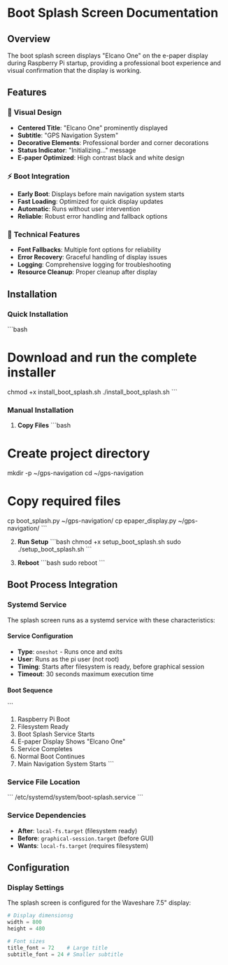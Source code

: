 # Boot Splash Screen Documentation

## Overview

The boot splash screen displays "Elcano One" on the e-paper display during Raspberry Pi startup, providing a professional boot experience and visual confirmation that the display is working.

## Features

### 🎨 **Visual Design**
- **Centered Title**: "Elcano One" prominently displayed
- **Subtitle**: "GPS Navigation System"
- **Decorative Elements**: Professional border and corner decorations
- **Status Indicator**: "Initializing..." message
- **E-paper Optimized**: High contrast black and white design

### ⚡ **Boot Integration**
- **Early Boot**: Displays before main navigation system starts
- **Fast Loading**: Optimized for quick display updates
- **Automatic**: Runs without user intervention
- **Reliable**: Robust error handling and fallback options

### 🔧 **Technical Features**
- **Font Fallbacks**: Multiple font options for reliability
- **Error Recovery**: Graceful handling of display issues
- **Logging**: Comprehensive logging for troubleshooting
- **Resource Cleanup**: Proper cleanup after display

## Installation

### Quick Installation

\`\`\`bash
# Download and run the complete installer
chmod +x install_boot_splash.sh
./install_boot_splash.sh
\`\`\`

### Manual Installation

1. **Copy Files**
\`\`\`bash
# Create project directory
mkdir -p ~/gps-navigation
cd ~/gps-navigation

# Copy required files
cp boot_splash.py ~/gps-navigation/
cp epaper_display.py ~/gps-navigation/
\`\`\`

2. **Run Setup**
\`\`\`bash
chmod +x setup_boot_splash.sh
sudo ./setup_boot_splash.sh
\`\`\`

3. **Reboot**
\`\`\`bash
sudo reboot
\`\`\`

## Boot Process Integration

### Systemd Service

The splash screen runs as a systemd service with these characteristics:

#### Service Configuration
- **Type**: `oneshot` - Runs once and exits
- **User**: Runs as the pi user (not root)
- **Timing**: Starts after filesystem is ready, before graphical session
- **Timeout**: 30 seconds maximum execution time

#### Boot Sequence
\`\`\`
1. Raspberry Pi Boot
2. Filesystem Ready
3. Boot Splash Service Starts
4. E-paper Display Shows "Elcano One"
5. Service Completes
6. Normal Boot Continues
7. Main Navigation System Starts
\`\`\`

### Service File Location
\`\`\`
/etc/systemd/system/boot-splash.service
\`\`\`

### Service Dependencies
- **After**: `local-fs.target` (filesystem ready)
- **Before**: `graphical-session.target` (before GUI)
- **Wants**: `local-fs.target` (requires filesystem)

## Configuration

### Display Settings

The splash screen is configured for the Waveshare 7.5" display:

```python
# Display dimensionsg
width = 800
height = 480

# Font sizes
title_font = 72    # Large title
subtitle_font = 24 # Smaller subtitle
